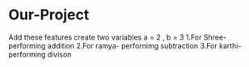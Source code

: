 # Our-Project
Add these features
create two variables a = 2 , b = 3
1.For Shree- performing addition
2.For ramya- perfornimg subtraction
3.For karthi- performing divison
